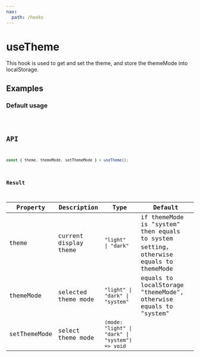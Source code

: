```yaml
---
nav:
  path: /hooks
---
```


# useTheme

This hook is used to get and set the theme, and store the themeMode into localStorage.

## Examples

### Default usage

<code src="./demo/demo1.tsx" />

## API

```typescript
const { theme, themeMode, setThemeMode } = useTheme();
```

### Result

| Property     | Description           | Type                                            | Default                                                                               |
| ------------ | --------------------- | ----------------------------------------------- | ------------------------------------------------------------------------------------- |
| theme        | current display theme | `"light"   \| "dark"`                           | if themeMode is "system" then equals to system setting，otherwise equals to themeMode |
| themeMode    | selected theme mode   | `"light" \| "dark" \| "system"`                 | equals to localStorage "themeMode", otherwise equals to "system"                      |
| setThemeMode | select theme mode     | `(mode: "light" \| "dark" \| "system") => void` |                                                                                       |
